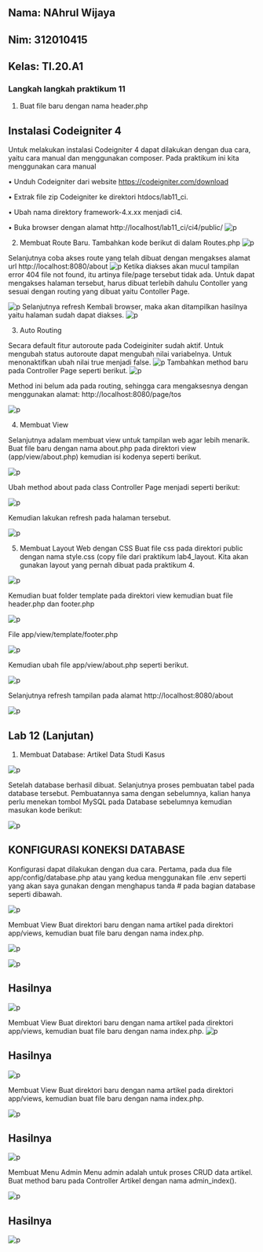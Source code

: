 ## Nama: NAhrul Wijaya
## Nim: 312010415
## Kelas: TI.20.A1

### Langkah langkah praktikum 11

1. Buat file baru dengan nama header.php

## Instalasi Codeigniter 4
Untuk melakukan instalasi Codeigniter 4 dapat dilakukan dengan dua cara, yaitu cara manual dan menggunakan composer. Pada praktikum ini kita menggunakan cara manual

• Unduh Codeigniter dari website https://codeigniter.com/download

• Extrak file zip Codeigniter ke direktori htdocs/lab11_ci.

• Ubah nama direktory framework-4.x.xx menjadi ci4.

• Buka browser dengan alamat http://localhost/lab11_ci/ci4/public/
![p](gambar/1.PNG)

2. Membuat Route Baru.
Tambahkan kode berikut di dalam Routes.php
![p](gambar/4.PNG)

Selanjutnya coba akses route yang telah dibuat dengan mengakses alamat url http://localhost:8080/about
![p](gambar/8.PNG)
Ketika diakses akan mucul tampilan error 404 file not found, itu artinya file/page tersebut tidak ada. Untuk dapat mengakses halaman tersebut, harus dibuat terlebih dahulu Contoller yang sesuai dengan routing yang dibuat yaitu Contoller Page.

![p](gambar/6.PNG)
Selanjutnya refresh Kembali browser, maka akan ditampilkan hasilnya yaitu halaman sudah dapat diakses.
![p](gambar/9.PNG)

3. Auto Routing

Secara default fitur autoroute pada Codeiginiter sudah aktif. Untuk mengubah status autoroute dapat mengubah nilai variabelnya. Untuk menonaktifkan ubah nilai true menjadi false.
![p](gambar/10.PNG)
Tambahkan method baru pada Controller Page seperti berikut.
![p](gambar/11.PNG)

Method ini belum ada pada routing, sehingga cara mengaksesnya dengan menggunakan alamat: http://localhost:8080/page/tos

![p](gambar/12.PNG)

4. Membuat View

Selanjutnya adalam membuat view untuk tampilan web agar lebih menarik. Buat file baru dengan nama about.php pada direktori view (app/view/about.php) kemudian isi kodenya seperti berikut.

![p](gambar/13.PNG)

Ubah method about pada class Controller Page menjadi seperti berikut:

![p](gambar/14.PNG.PNG.PNG)

Kemudian lakukan refresh pada halaman tersebut.

![p](gambar/15.PNG)

5. Membuat Layout Web dengan CSS
Buat file css pada direktori public dengan nama style.css (copy file dari praktikum lab4_layout. Kita akan gunakan layout yang pernah dibuat pada praktikum 4.

![p](gambar/16.PNG)

Kemudian buat folder template pada direktori view kemudian buat file header.php dan footer.php

![p](gambar/17.PNG)

File app/view/template/footer.php

![p](gambar/18.PNG)

Kemudian ubah file app/view/about.php seperti berikut.

![p](gambar/19.PNG)

Selanjutnya refresh tampilan pada alamat http://localhost:8080/about

![p](gambar/20.PNG)

## Lab 12 (Lanjutan)

1. Membuat Database: Artikel Data Studi Kasus

![p](gambar/21.PNG)

Setelah database berhasil dibuat. Selanjutnya proses pembuatan tabel pada database tersebut. Pembuatannya sama dengan sebelumnya, kalian hanya perlu menekan tombol MySQL pada Database sebelumnya kemudian masukan kode berikut:

![p](gambar/22.PNG)

## KONFIGURASI KONEKSI DATABASE

Konfigurasi dapat dilakukan dengan dua cara. Pertama, pada dua file app/config/database.php atau yang kedua menggunakan file .env seperti yang akan saya gunakan dengan menghapus tanda # pada bagian database seperti dibawah.

![p](gambar/22.PNG)

Membuat View
Buat direktori baru dengan nama artikel pada direktori app/views, kemudian buat file
baru dengan nama index.php.

![p](gambar/23.PNG)

![p](gambar/24.PNG)

## Hasilnya

![p](gambar/25.PNG)

Membuat View
Buat direktori baru dengan nama artikel pada direktori app/views, kemudian buat file
baru dengan nama index.php.
![p](gambar/26.PNG)

## Hasilnya
![p](gambar/27.PNG)

Membuat View
Buat direktori baru dengan nama artikel pada direktori app/views, kemudian buat file
baru dengan nama index.php.

![p](gambar/28.PNG)

## Hasilnya

![p](gambar/29.PNG)

Membuat Menu Admin
Menu admin adalah untuk proses CRUD data artikel. Buat method baru pada
Controller Artikel dengan nama admin_index().

![p](gambar/30.PNG)

## Hasilnya

![p](gambar/31.PNG)




